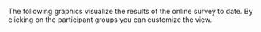 The following graphics visualize the results of the online survey to date. By clicking on the participant groups you can customize the view.
